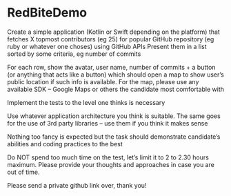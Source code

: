 # RedBiteDemo

Create a simple application (Kotlin or Swift depending on the platform) that fetches X topmost contributors (eg 25) for popular GitHub repository (eg ruby or whatever one choses) using GitHub APIs
Present them in a list sorted by some criteria, eg number of commits

For each row, show the avatar, user name, number of commits + a button (or anything that acts like a button) which should open a map to show user’s public location if such info is available. For the map, please use any available SDK
– Google Maps or others the candidate most comfortable with

Implement the tests to the level one thinks is necessary

Use whatever application architecture you think is suitable. The same goes for the use of 3rd party libraries – use them if you think it makes sense

Nothing too fancy is expected but the task should demonstrate candidate’s abilities and coding practices to the best

Do NOT spend too much time on the test, let’s limit it to 2 to 2.30 hours maximum. Please provide your thoughts and approaches in case you are out of time.

Please send a private github link over, thank you!
